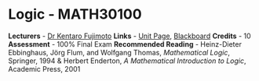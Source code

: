 # Logic - MATH30100

**Lecturers** - [Dr Kentaro Fujimoto](http://www.bristol.ac.uk/maths/people/kentaro-fujimoto/)
**Links** - [Unit Page](http://www.bristol.ac.uk/maths/undergraduate/units1920/levelh6units/logic-math30100/), [Blackboard](https://www.ole.bris.ac.uk/webapps/blackboard/execute/announcement?method=search&context=course_entry&course_id=_235912_1&handle=announcements_entry&mode=view)
**Credits** - 10
**Assessment** - 100% Final Exam
**Recommended Reading** - Heinz-Dieter Ebbinghaus, Jörg Flum, and Wolfgang Thomas, *Mathematical Logic*, Springer, 1994 & Herbert Enderton, *A Mathematical Introduction to Logic*, Academic Press, 2001
